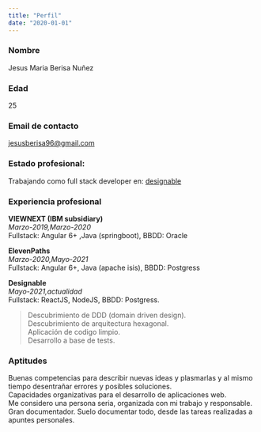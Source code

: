 ```yaml
---
title: "Perfil"
date: "2020-01-01"
---
```


### Nombre

Jesus Maria Berisa Nuñez

### Edad

25

### Email de contacto

jesusberisa96@gmail.com

### Estado profesional:

Trabajando como full stack developer en: [designable](https://www.designable.es/)

### Experiencia profesional

**VIEWNEXT (IBM subsidiary)**\
_Marzo-2019,Marzo-2020_\
Fullstack: Angular 6+ ,Java (springboot), BBDD: Oracle

**ElevenPaths**\
_Marzo-2020,Mayo-2021_\
Fullstack: Angular 6+, Java (apache isis), BBDD: Postgress

**Designable**\
_Mayo-2021,actualidad_\
Fullstack: ReactJS, NodeJS, BBDD: Postgress.

> Descubrimiento de DDD (domain driven design).\
> Descubrimiento de arquitectura hexagonal.\
> Aplicación de codigo limpio.\
> Desarrollo a base de tests.

### Aptitudes

Buenas competencias para describir nuevas ideas y plasmarlas y al mismo tiempo desentrañar errores y posibles soluciones.\
Capacidades organizativas para el desarrollo de aplicaciones web.\
Me considero una persona seria, organizada con mi trabajo y responsable.\
Gran documentador. Suelo documentar todo, desde las tareas realizadas a apuntes personales.
